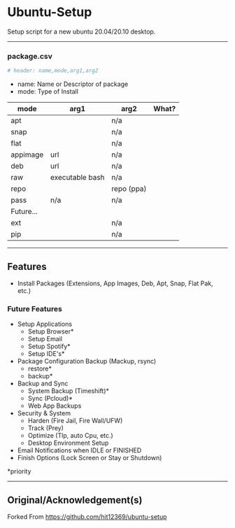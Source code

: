 
# Ubuntu-Setup

Setup script for a new ubuntu 20.04/20.10 desktop.

---
### package.csv

```python
# header: name,mode,arg1,arg2
```
- name: Name or Descriptor of package
- mode: Type of Install

|mode|arg1|arg2|What?|
|-|-|-|-|
|apt||n/a|
|snap||n/a|
|flat||n/a|
|appimage|url|n/a|
|deb|url|n/a|
|raw|executable bash|n/a|
|repo||repo (ppa)|
|pass|n/a|n/a|
|Future...
|ext||n/a|
|pip||n/a|
---

## Features
- Install Packages (Extensions, App Images, Deb, Apt, Snap, Flat Pak, etc.)

### Future Features

- Setup Applications
    - Setup Browser*
    - Setup Email
    - Setup Spotify*
    - Setup IDE's*
- Package Configuration Backup (Mackup, rsync)
    - restore*
    - backup*
- Backup and Sync
    - System Backup (Timeshift)*
    - Sync (Pcloud)*
    - Web App Backups
- Security & System
    - Harden (Fire Jail, Fire Wall/UFW)
    - Track (Prey)
    - Optimize (Tlp, auto Cpu, etc.)
    - Desktop Environment Setup
- Email Notifications when IDLE or FINISHED
- Finish Options (Lock Screen or Stay or Shutdown)

*priority

---

## Original/Acknowledgement(s)

Forked From https://github.com/hit12369/ubuntu-setup

